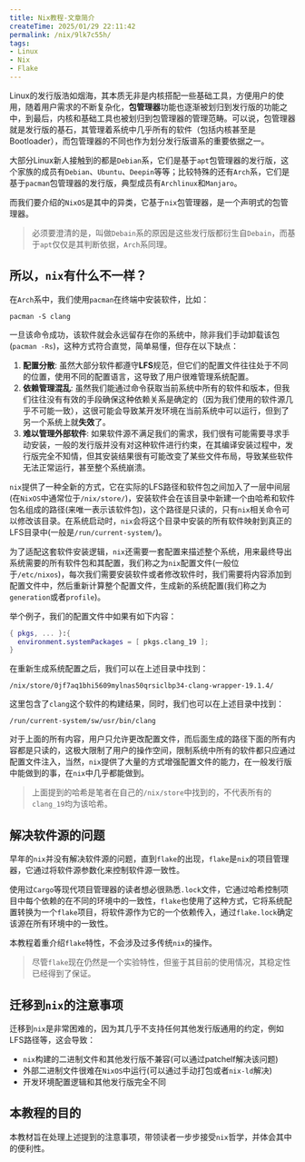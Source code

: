 ```yaml
---
title: Nix教程-文章简介
createTime: 2025/01/29 22:11:42
permalink: /nix/9lk7c55h/
tags:
- Linux
- Nix
- Flake
---
```


Linux的发行版浩如烟海，其本质无非是内核搭配一些基础工具，方便用户的使用，随着用户需求的不断复杂化，**包管理器**功能也逐渐被划归到发行版的功能之中，到最后，内核和基础工具也被划归到包管理器的管理范畴。可以说，包管理器就是发行版的基石，其管理着系统中几乎所有的软件（包括内核甚至是Bootloader），而包管理器的不同也作为划分发行版谱系的重要依据之一。

大部分Linux新人接触到的都是`Debian`系，它们是基于`apt`包管理器的发行版，这个家族的成员有`Debian`、`Ubuntu`、`Deepin`等等；比较特殊的还有`Arch`系，它们是基于`pacman`包管理器的发行版，典型成员有`Archlinux`和`Manjaro`。

而我们要介绍的`NixOS`是其中的异类，它基于`nix`包管理器，是一个声明式的包管理器。

> 必须要澄清的是，叫做`Debain`系的原因是这些发行版都衍生自`Debain`，而基于`apt`仅仅是其判断依据，`Arch`系同理。

## 所以，`nix`有什么不一样？

在`Arch`系中，我们使用`pacman`在终端中安装软件，比如：

```shell
pacman -S clang
```

一旦该命令成功，该软件就会永远留存在你的系统中，除非我们手动卸载该包(`pacman -Rs`)，这种方式符合直觉，简单易懂，但存在以下缺点：

1. **配置分散**: 虽然大部分软件都遵守**LFS**规范，但它们的配置文件往往处于不同的位置，使用不同的配置语言，这导致了用户很难管理系统配置。
2. **依赖管理混乱**: 虽然我们能通过命令获取当前系统中所有的软件和版本，但我们往往没有有效的手段确保这种依赖关系是确定的（因为我们使用的软件源几乎不可能一致），这很可能会导致某开发环境在当前系统中可以运行，但到了另一个系统上就**失效**了。
3. **难以管理外部软件**: 如果软件源不满足我们的需求，我们很有可能需要寻求手动安装，一般的发行版并没有对这种软件进行约束，在其编译安装过程中，发行版完全不知情，但其安装结果很有可能改变了某些文件布局，导致某些软件无法正常运行，甚至整个系统崩溃。

`nix`提供了一种全新的方式，它在实际的LFS路径和软件包之间加入了一层中间层(在`NixOS`中通常位于`/nix/store/`)，安装软件会在该目录中新建一个由哈希和软件包名组成的路径(来唯一表示该软件包)，这个路径是只读的，只有`nix`相关命令可以修改该目录。在系统启动时，`nix`会将这个目录中安装的所有软件映射到真正的LFS目录中(一般是`/run/current-system/`)。

为了适配这套软件安装逻辑，`nix`还需要一套配置来描述整个系统，用来最终导出系统需要的所有软件包和其配置，我们称之为`nix`配置文件(一般位于`/etc/nixos`)，每次我们需要安装软件或者修改软件时，我们需要将内容添加到配置文件中，然后重新计算整个配置文件，生成新的系统配置(我们称之为`generation`或者`profile`)。

举个例子，我们的配置文件中如果有如下内容：

```nix
{ pkgs, ... }:{
  environment.systemPackages = [ pkgs.clang_19 ];
}
```

在重新生成系统配置之后，我们可以在上述目录中找到：

```shell
/nix/store/0jf7aq1bhi5609mylnas50qrsiclbp34-clang-wrapper-19.1.4/
```

这里包含了`clang`这个软件的构建结果，同时，我们也可以在上述目录中找到：

```shell
/run/current-system/sw/usr/bin/clang
```

对于上面的所有内容，用户只允许更改配置文件，而后面生成的路径下面的所有内容都是只读的，这极大限制了用户的操作空间，限制系统中所有的软件都只应通过配置文件注入，当然，`nix`提供了大量的方式增强配置文件的能力，在一般发行版中能做到的事，在`nix`中几乎都能做到。

> 上面提到的哈希是笔者在自己的`/nix/store`中找到的，不代表所有的`clang_19`均为该哈希。

## 解决软件源的问题

早年的`nix`并没有解决软件源的问题，直到`flake`的出现，`flake`是`nix`的项目管理器，它通过将软件源参数化来控制软件源一致性。

使用过`Cargo`等现代项目管理器的读者想必很熟悉`.lock`文件，它通过哈希控制项目中每个依赖的在不同的环境中的一致性，`flake`也使用了这种方式，它将系统配置转换为一个`flake`项目，将软件源作为它的一个依赖传入，通过`flake.lock`确定该源在所有环境中的一致性。

本教程着重介绍`flake`特性，不会涉及过多传统`nix`的操作。

> 尽管`flake`现在仍然是一个实验特性，但鉴于其目前的使用情况，其稳定性已经得到了保证。

## 迁移到`nix`的注意事项

迁移到`nix`是非常困难的，因为其几乎不支持任何其他发行版通用的约定，例如LFS路径等，这会导致：
- `nix`构建的二进制文件和其他发行版不兼容(可以通过patchelf解决该问题)
- 外部二进制文件很难在`NixOS`中运行(可以通过手动打包或者`nix-ld`解决)
- 开发环境配置逻辑和其他发行版完全不同

## 本教程的目的

本教材旨在处理上述提到的注意事项，带领读者一步步接受`nix`哲学，并体会其中的便利性。